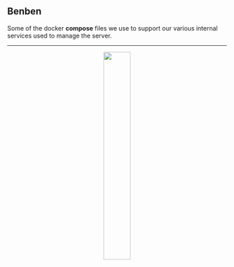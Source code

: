 ## Benben
<p>
  Some of the docker <b>compose</b> files we use to support our various internal services used to manage the server.
</p>

---

<p align="center">
  <img src="https://github.com/Gensokyo-Reimagined/Benben/assets/67013996/b409ec2d-63e6-4abf-a53d-2d374f5483f8" width="35%">
</p>
